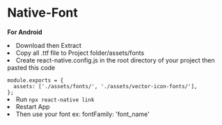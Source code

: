 # Native-Font

<b>For Android</b>
<li>Download then Extract</li>
<li>Copy all .ttf file to Project folder/assets/fonts</li>
<li>Create react-native.config.js in the root directory of your project then pasted this code</li>
<code>
module.exports = {
  assets: ['./assets/fonts/', './assets/vector-icon-fonts/'],
};
</code>
<li>Run <code>npx react-native link</code></li>
<li>Restart App</li>
<li>Then use your font ex: fontFamily: 'font_name'</li>
